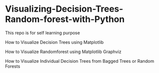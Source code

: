 # Visualizing-Decision-Trees-Random-forest-with-Python


This repo is for self learning purpose 


How to Visualize Decision Trees using Matplotlib 

How to Visualize Randomforest  using Matplotlib  Graphviz 

How to Visualize Individual Decision Trees from Bagged Trees or Random Forests
